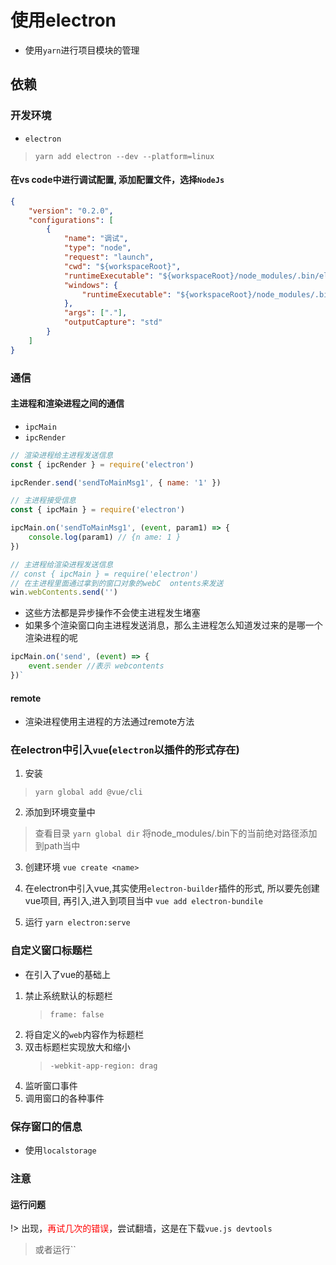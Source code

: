 # 使用electron

* 使用`yarn`进行项目模块的管理

## 依赖
### 开发环境
* `electron`
> `yarn add electron --dev --platform=linux`

#### 在vs code中进行调试配置, 添加配置文件，选择`NodeJs`
```json
{
    "version": "0.2.0",
    "configurations": [
        {
            "name": "调试",
            "type": "node",
            "request": "launch",
            "cwd": "${workspaceRoot}",
            "runtimeExecutable": "${workspaceRoot}/node_modules/.bin/electron",
            "windows": {
                "runtimeExecutable": "${workspaceRoot}/node_modules/.bin/electron.cmd"
            },
            "args": ["."],
            "outputCapture": "std"
        }
    ]
}
```

### 通信
#### 主进程和渲染进程之间的通信
* `ipcMain`
* `ipcRender`


```javascript
// 渲染进程给主进程发送信息
const { ipcRender } = require('electron')

ipcRender.send('sendToMainMsg1', { name: '1' })

// 主进程接受信息
const { ipcMain } = require('electron')

ipcMain.on('sendToMainMsg1', (event, param1) => {
    console.log(param1) // {n ame: 1 }
})
```

```javascript
// 主进程给渲染进程发送信息
// const { ipcMain } = require('electron')
// 在主进程里面通过拿到的窗口对象的webC  ontents来发送
win.webContents.send('')
```

* 这些方法都是异步操作不会使主进程发生堵塞
* 如果多个渲染窗口向主进程发送消息，那么主进程怎么知道发过来的是哪一个渲染进程的呢

```javascript
ipcMain.on('send', (event) => {
    event.sender //表示 webcontents
})`
```

#### remote
* 渲染进程使用主进程的方法通过remote方法

### 在electron中引入`vue`(`electron`以插件的形式存在)
1. 安装
> `yarn global add @vue/cli`

2. 添加到环境变量中
> 查看目录 `yarn global dir`
> 将node_modules/.bin下的当前绝对路径添加到path当中

3. 创建环境
`vue create <name>`

4. 在electron中引入vue,其实使用`electron-builder`插件的形式, 所以要先创建vue项目, 再引入,进入到项目当中
`vue add electron-bundile`

5. 运行
`yarn electron:serve`

### 自定义窗口标题栏
* 在引入了vue的基础上
1. 禁止系统默认的标题栏
    > `frame: false`
2.  将自定义的`web`内容作为标题栏
3.  双击标题栏实现放大和缩小
    > `-webkit-app-region: drag`
4. 监听窗口事件
5. 调用窗口的各种事件

### 保存窗口的信息
* 使用`localstorage`

### 注意
#### 运行问题
!> 出现，<font color="#f00">再试几次的错误</font>，尝试翻墙，这是在下载`vue.js devtools`
> 或者运行``
